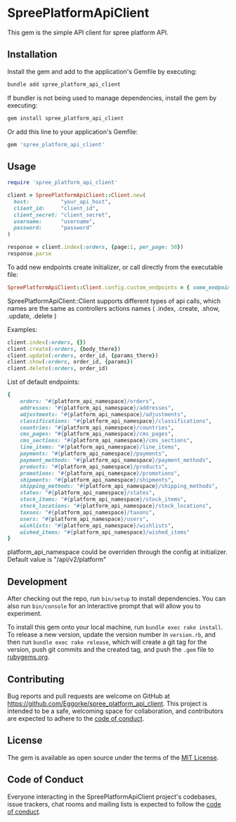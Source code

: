 # SpreePlatformApiClient

This gem is the simple API client for spree platform API.

## Installation

Install the gem and add to the application's Gemfile by executing:
```ruby
bundle add spree_platform_api_client
```

If bundler is not being used to manage dependencies, install the gem by executing:
```ruby
gem install spree_platform_api_client
```
    
Or add this line to your application's Gemfile:
```ruby
gem 'spree_platform_api_client'
```

## Usage

```ruby
require 'spree_platform_api_client'

client = SpreePlatformApiClient::Client.new(
  host:          "your_api_host",
  client_id:     "client_id",
  client_secret: "client_secret",
  username:      "username",
  password:      "password"
)

response = client.index(:orders, {page:1, per_page: 50})
response.parse
```

To add new endpoints create initializer, or call directly from the executable file:
```ruby
SpreePlatformApiClient::Client.config.custom_endpoints = { some_endpoint_name: "/api/v2/platform/some_custom_endpoint", ..... }
```

SpreePlatformApiClient::Client supports different types of api calls, which names are the same as controllers actions names ( .index, .create, .show, .update, .delete )

Examples:
```ruby
client.index(:orders, {})
client.create(:orders, {body_there})
client.update(:orders, order_id, {params_there})
client.show(:orders, order_id, {params})
client.delete(:orders, order_id)
```

List of default endpoints:
```ruby
{
    orders: "#{platform_api_namespace}/orders",
    addresses: "#{platform_api_namespace}/addresses",
    adjustments: "#{platform_api_namespace}/adjustments",
    classifications: "#{platform_api_namespace}/classifications",
    countries: "#{platform_api_namespace}/countries",
    cms_pages: "#{platform_api_namespace}/cms_pages",
    cms_sections: "#{platform_api_namespace}/cms_sections",
    line_items: "#{platform_api_namespace}/line_items",
    payments: "#{platform_api_namespace}/payments",
    payment_methods: "#{platform_api_namespace}/payment_methods",
    products: "#{platform_api_namespace}/products",
    promotions: "#{platform_api_namespace}/promotions",
    shipments: "#{platform_api_namespace}/shipments",
    shipping_methods: "#{platform_api_namespace}/shipping_methods",
    states: "#{platform_api_namespace}/states",
    stock_items: "#{platform_api_namespace}/stock_items",
    stock_locations: "#{platform_api_namespace}/stock_locations",
    taxons: "#{platform_api_namespace}/taxons",
    users: "#{platform_api_namespace}/users",
    wishlists: "#{platform_api_namespace}/wishlists",
    wished_items: "#{platform_api_namespace}/wished_items"
}
```

platform_api_namespace could be overriden through the config at initializer. Default value is "/api/v2/platform"

## Development

After checking out the repo, run `bin/setup` to install dependencies. You can also run `bin/console` for an interactive prompt that will allow you to experiment.

To install this gem onto your local machine, run `bundle exec rake install`. To release a new version, update the version number in `version.rb`, and then run `bundle exec rake release`, which will create a git tag for the version, push git commits and the created tag, and push the `.gem` file to [rubygems.org](https://rubygems.org).

## Contributing

Bug reports and pull requests are welcome on GitHub at https://github.com/Eggorke/spree_platform_api_client. This project is intended to be a safe, welcoming space for collaboration, and contributors are expected to adhere to the [code of conduct](https://github.com/Eggorke/spree_platform_api_client/blob/master/CODE_OF_CONDUCT.md).

## License

The gem is available as open source under the terms of the [MIT License](https://opensource.org/licenses/MIT).

## Code of Conduct

Everyone interacting in the SpreePlatformApiClient project's codebases, issue trackers, chat rooms and mailing lists is expected to follow the [code of conduct](https://github.com/Eggorke/spree_platform_api_client/blob/master/CODE_OF_CONDUCT.md).
